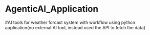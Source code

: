 # AgenticAI_Application
#AI tools for weather forcast system with workflow using python application(no external AI tool, instead used the API to fetch the data)
